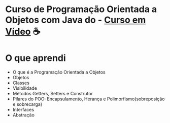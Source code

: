 # Curso de Programação Orientada a Objetos com Java do - <a href="https://www.cursoemvideo.com/curso/java-poo/" target="blank_">Curso em Vídeo</a> ☕

# O que aprendi

<ul>
  <li>O que é a Programação Orientada a Objetos</li>
  <li>Objetos</li>
  <li>Classes</li>
  <li>Visibilidade</li>
  <li>Métodos Getters, Setters e Construtor</li>
  <li>Pilares do POO: Encapsulamento, Herança e Polimorfismo(sobreposição e sobrecarga) </li>
  <li>Interfaces</li>
  <li>Abstração</li>
</ul>
